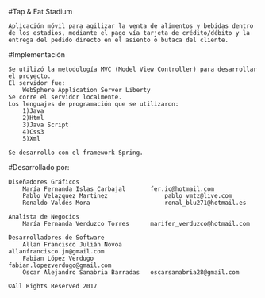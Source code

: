 #Tap & Eat Stadium
	
	Aplicación móvil para agilizar la venta de alimentos y bebidas dentro de los estadios, mediante el pago vía tarjeta de crédito/débito y la entrega del pedido directo en el asiento o butaca del cliente.

#Implementación

	Se utilizó la metodología MVC (Model View Controller) para desarrollar el proyecto.
	El servidor fue:
		WebSphere Application Server Liberty
	Se corre el servidor localmente.
	Los lenguajes de programación que se utilizaron:
		1)Java
		2)Html
		3)Java Script
		4)Css3
		5)Xml

	Se desarrollo con el framework Spring.
	
#Desarrollado por:

	Diseñadores Gráficos
		María Fernanda Islas Carbajal 		fer.ic@hotmail.com
		Pablo Velazquez Martinez				pablo_vmtz@live.com
		Ronaldo Valdés Mora						ronal_blu271@hotmail.es

	Analista de Negocios	
		María Fernanda Verduzco Torres 		marifer_verduzco@hotmail.com

	Desarrolladores de Software	
		Allan Francisco Julián Novoa			allanfrancisco.jn@gmail.com
		Fabian López Verdugo						fabian.lopezverdugo@gmail.com
		Oscar Alejandro Sanabria Barradas	oscarsanabria28@gmail.com

	©All Rights Reserved 2017

